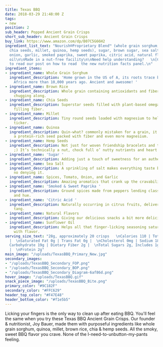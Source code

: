 ```yaml
---
title: Texas BBQ
date: 2018-03-29 21:48:00 Z
tags:
- new
position: 2
sub_header: Popped Ancient Grain Crisps
short_sub_header: Ancient Grain Crisps
buy_link: https://www.amazon.com/dp/B07C5G66H2
ingredient_list_text: "Nourish®Proprietary Blend™ (whole grain sorghum, brown rice,
  chia seeds, millet, quinoa, hemp seeds), sugar, brown sugar, sea salt, spices, tomato,
  onion, garlic, smoked paprika, sweet paprika, citric acid, natural flavors, sunflower
  oil\n\nMade in a nut-free facility\n\nNeed help understanding?   \n[Click Here](/posts/decoding-the-nutrition-facts-panel)
  to read our post on how to read  the new nutrition facts panel.\n"
ingredient_items:
- ingredient_name: Whole Grain Sorghum
  ingredient_description: 'Home grown in the US of A, its roots trace back to northeastern
    Africa more than 10,000 years ago. Ancient and awesome! '
- ingredient_name: Brown Rice
  ingredient_description: Whole grain containing antioxidants and fiber to keep you
    chugging along.
- ingredient_name: Chia Seeds
  ingredient_description: Superstar seeds filled with plant-based omega-3 fats and
    filling fiber.
- ingredient_name: Millet
  ingredient_description: Tiny round seeds loaded with magnesium to help protect your
    ticker.
- ingredient_name: Quinoa
  ingredient_description: Quin-what? commonly mistaken for a grain, it’s actually
    a protein-rich seed packed with fiber and even more magnesium.
- ingredient_name: Hemp Seeds
  ingredient_description: Not just for woven friendship bracelets and that other thing
    ;) It’s technically a nut, chock full o’ nutty nutrients and heart healthy fats.
- ingredient_name: 'Sugar '
  ingredient_description: Adding just a touch of sweetness for an authentic BBQ flavor
- ingredient_name: Sea Salt
  ingredient_description: A sprinkling of salt makes everything taste better, there’s
    no denying it.
- ingredient_name: Spices, Tomato, Onion, and Garlic
  ingredient_description: Amazing aromatics that crank up the cravability.
- ingredient_name: 'Smoked & Sweet Paprika '
  ingredient_description: Ground spices made from peppers lending classic BBQ flavor
    and hue.
- ingredient_name: 'Citric Acid '
  ingredient_description: Naturally occurring in citrus fruits, delivering some lip-smacking
    tang.
- ingredient_name: Natural Flavors
  ingredient_description: Giving our delicious snacks a bit more delicious oomph.
- ingredient_name: Sunflower Oil
  ingredient_description: Helps all that finger-licking seasoning saturate each crisp
    with flavor.
serving_size_text: "28g, approximately 20 crisps   \nCalories 110 | Total Fat 3.5g
  |  \nSaturated Fat 0g | Trans Fat 0g |  \nCholesterol 0mg | Sodium 180mg |  \nTotal
  Carbohydrate 19g | Dietary Fiber 2g |  \nTotal Sugars 2g, Includes 1g Added Sugars
  |  \nProtein 2g"
main_image: "/uploads/TexasBBQ_Primary_New.jpg"
secondary_images:
- "/uploads/TexasBBQ_Secondary_FOP.png"
- "/uploads/TexasBBQ_Secondary_BOP.png"
- "/uploads/TexasBBQ_Secondary_Diagram-6af86d.png"
hover_image: "/uploads/TexasBBQ.gif"
snack_piece_image: "/uploads/TexasBBQ_Bite.png"
primary_color: "#9C182F"
secondary_color: "#FFC629"
header_top_color: "#F47E48"
header_bottom_color: "#f1e5b5"
---
```


Licking your fingers is the only way to clean up after eating BBQ. You'll feel the same when you try these Texas BBQ Ancient Grain Crisps. Our founder & nutritionist, Joy Bauer, made them with purposeful ingredients like whole grain sorghum, quinoa, millet, brown rice, chia & hemp seeds. All the smoky, sweet BBQ flavor you crave. None of the I-need-to-unbutton-my-pants feeling.